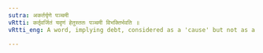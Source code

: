 ```yaml
---
sutra: अकर्तर्यृणे पञ्चमी
vRtti: कर्तृवर्जितं यदृणं हेतुस्ततः पञ्चमी विभक्तिर्भवति ॥
vRtti_eng: A word, implying debt, considered as a 'cause' but not as a _kartri_ or agent, takes the fifth case-affix.

---
```

